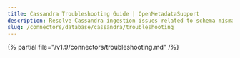 ```yaml
---
title: Cassandra Troubleshooting Guide | OpenMetadataSupport
description: Resolve Cassandra ingestion issues related to schema mismatches, driver compatibility, or tokens.
slug: /connectors/database/cassandra/troubleshooting
---
```


{% partial file="/v1.9/connectors/troubleshooting.md" /%}
